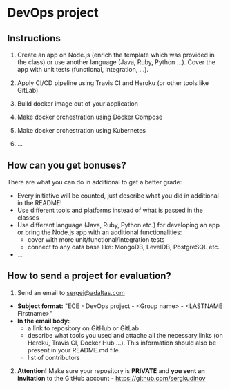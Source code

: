 # DevOps project

## Instructions

1. Create an app on Node.js (enrich the template which was provided in the class) or use another language (Java, Ruby, Python ...). Cover the app with unit tests (functional, integration, ...).

2. Apply CI/CD pipeline using Travis CI and Heroku (or other tools like GitLab)

3. Build docker image out of your application

4. Make docker orchestration using Docker Compose

5. Make docker orchestration using Kubernetes

6. ...

## How can you get bonuses?

There are what you can do in additional to get a better grade:

- Every initiative will be counted, just describe what you did in additional in the README!
- Use different tools and platforms instead of what is passed in the classes
- Use different language (Java, Ruby, Python etc.) for developing an app or bring the Node.js app with an additional functionalities:   
  - cover with more unit/functional/integration tests
  - connect to any data base like: MongoDB, LevelDB, PostgreSQL etc.
- ...

## How to send a project for evaluation?

1. Send an email to [sergei@adaltas.com](mailto:sergei@adaltas.com)

  - **Subject format:** "ECE - DevOps project - \<Group name\> - \<LASTNAME Firstname\>"
  - **In the email body:**
    - a link to repository on GitHub or GitLab
    - describe what tools you used and attache all the necessary links (on Heroku, Travis CI, Docker Hub ...). This information should also be present in your README.md file.
    - list of contributors

2. **Attention!** Make sure your repository is **PRIVATE** and **you sent an invitation** to the GitHub account - https://github.com/sergkudinov
